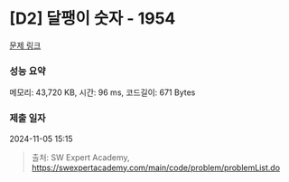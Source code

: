 # [D2] 달팽이 숫자 - 1954 

[문제 링크](https://swexpertacademy.com/main/code/problem/problemDetail.do?contestProbId=AV5PobmqAPoDFAUq) 

### 성능 요약

메모리: 43,720 KB, 시간: 96 ms, 코드길이: 671 Bytes

### 제출 일자

2024-11-05 15:15



> 출처: SW Expert Academy, https://swexpertacademy.com/main/code/problem/problemList.do
